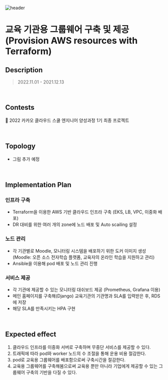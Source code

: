 ![header](https://capsule-render.vercel.app/api?type=waving&color=FFA07A&height=300&section=header&text=Team%20Kukudas%20🐱&fontSize=90&animation=fadeIn&fontAlignY=38&desc=Kakao%20CloudSchool%20Engineer%20Class%201st%20term&fontColor=FFFFFF&descAlignY=50&descAlign=53)

# 교육 기관용 그룹웨어 구축 및 제공 <br>(Provision AWS resources with Terraform)


## Description

> 2022.11.01 - 2021.12.13

<br>

## Contests

📌 2022 카카오 클라우드 스쿨 엔지니어 양성과정 1기 최종 프로젝트

<br>

## Topology
- 그림 추가 예정

<br>

## Implementation Plan

### 인프라 구축
  - Terraform을 이용한 AWS 기반 클라우드 인프라 구축 (EKS, LB, VPC, 이중화 배포)
  - DR 대비를 위한 여러 개의 zone에 노드 배포 및 Auto scailing 설정
  
### 노드 관리
  - 각 기관별로 Moodle, 모니터링 시스템을 배포하기 위한 도커 이미지 생성
   (Moodle: 오픈 소스 전자학습 플랫폼, 교육자의 온라인 학습을 지원하고 관리) 
  - Ansible을 이용해 pod 배포 및 노드 관리 진행
  
### 서비스 제공
  - 각 기관에 제공할 수 있는 모니터링 대쉬보드 제공 (Prometheus, Grafana 이용)
  - 메인 홈페이지를 구축해(Django) 교육기관의 기관명과 SLA를 입력받은 후, RDS에 저장
  - 해당 SLA를 만족시키는 HPA 구현 

<br>

## Expected effect

1) 클라우드 인프라를 이중화 서버로 구축하며 무중단 서비스를 제공할 수 있다. 
2) 트래픽에 따라 pod와 worker 노드의 수 조절을 통해 운용 비용 절감한다.
3) pod로 교육용 그룹웨어를 배포함으로써 구축시간을 절감한다.
4) 교육용 그룹웨어를 구축해봄으로써 교육용 뿐만 아니라 기업에게 제공할 수 있는 그룹웨어 구축의
기반을 다질 수 있다.

<!-- ## About Project

## Results -->

<!-- <img src=images/summary.jpg  width="70%"/> -->

<!-- * 웹 페이지
  * 주차 현황 열람
  * 정기권 이용자를 위한 정기권 연장 / 잔여 사용기간 관리 기능
  * 관리자를 위한 장기 주차 및 정기권 만료 차량 모니터링 기능
* 주차장
  * 센서를 활용한 주차여부 정보 수집
  * LED 스트립을 활용한 주차 유도

<br>

<br>

<br>

## About Project

### Parking Lot

<img src="https://img.shields.io/badge/Language-C / C++-green?style=flat"/><img src="https://img.shields.io/badge/Platform-Arduino-blue?style=flat"/>

* 초음파 센서를 사용한 차량 감지 및 데이터 수집
* 이용자가 선호하는 자리 순으로 주차 자리 유도
* nodeMCU 사용하여 주차장 정보를 중앙서버에 전송하는 Wifi 통신

<br>

### Web

<img src="https://img.shields.io/badge/Language-PHP-green?style=flat"/><img src="https://img.shields.io/badge/Server-AWS EC2-blue?style=flat"/><img src="https://img.shields.io/badge/DB-MySQL + AWS RDS-yellow?style=flat"/>

* 차량 상태 정보를 DB에 업로드
* 웹 페이지를 통한 차량 정보 열람
* 주차장 정보를 수집하고 관리하는 DB 구축
* AWS RDS 생성하여 DB 구축
* DB 상의 정보를 사용자에게 제공하는 웹 페이지
* AWS EC2 인스턴스를 생성하여 서버 구축

<br>

<br>

<br>

## Results

### H/W

- Parking Lot

<img src=images/parking_line.png  width="60%"/><img src=images/parking.jpg  width="40%"/>


<br>

<br>

### S/W

* Web Page

|  기능  |화면|
|-------------|---------------------------|
|사용자 모드|<img src=images/web_main.png  width="60%"/>|
|관리자 모드|<img src=images/web_admin.png  width="60%"/>|



<br>

* QRCode : Linked to Web Page

<img src=images/QRCode.png  width="10%"/>

<br>

<br> -->

